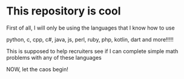 # This repository is cool

First of all, I will only be using the languages that I know how to use

python, c, cpp, c#, java, js, perl, ruby, php, kotlin, dart and more!!!!!

This is supposed to help recruiters see if I can complete simple math problems
with any of these languages

NOW, let the caos begin!

